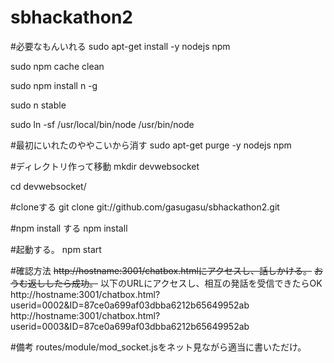 # sbhackathon2
#必要なもんいれる
sudo apt-get install -y nodejs npm

sudo npm cache clean

sudo npm install n -g

sudo n stable

sudo ln -sf /usr/local/bin/node /usr/bin/node

#最初にいれたのややこいから消す
sudo apt-get purge -y nodejs npm

#ディレクトリ作って移動
mkdir devwebsocket

cd devwebsocket/

#cloneする
git clone git://github.com/gasugasu/sbhackathon2.git

#npm install する
npm install

#起動する。
npm start

#確認方法
~~http://hostname:3001/chatbox.htmlにアクセスし、話しかける。~~
~~おうむ返ししたら成功。~~
以下のURLにアクセスし、相互の発話を受信できたらOK
http://hostname:3001/chatbox.html?userid=0002&ID=87ce0a699af03dbba6212b65649952ab
http://hostname:3001/chatbox.html?userid=0003&ID=87ce0a699af03dbba6212b65649952ab

#備考
routes/module/mod_socket.jsをネット見ながら適当に書いただけ。

